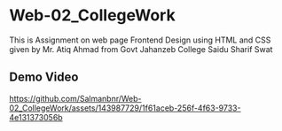 # Web-02_CollegeWork
This is Assignment on web page Frontend Design using HTML and CSS given by Mr. Atiq Ahmad from Govt Jahanzeb College Saidu Sharif Swat 

## Demo Video


https://github.com/Salmanbnr/Web-02_CollegeWork/assets/143987729/1f61aceb-256f-4f63-9733-4e131373056b


